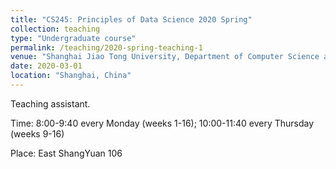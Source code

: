 ```yaml
---
title: "CS245: Principles of Data Science 2020 Spring"
collection: teaching
type: "Undergraduate course"
permalink: /teaching/2020-spring-teaching-1
venue: "Shanghai Jiao Tong University, Department of Computer Science and Engineering"
date: 2020-03-01
location: "Shanghai, China"
---
```



Teaching assistant. 


Time: 8:00-9:40 every Monday (weeks 1-16); 10:00-11:40 every Thursday (weeks 9-16)


Place: East ShangYuan 106
